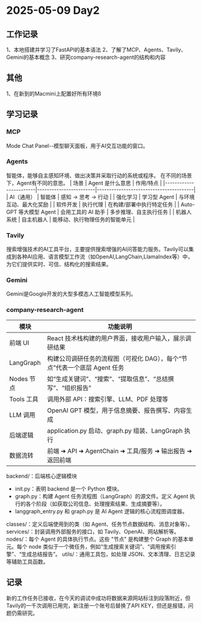 # 2025-05-09  Day2

## 工作记录
1、本地搭建并学习了FastAPI的基本语法
2、了解了MCP、Agents、Tavily、Gemini的基本概念
3、研究company-research-agent的结构和内容

## 其他
1、在新到的Macmini上配置好所有环境ß

## 学习记录
### MCP
Mode Chat Panel--模型聊天面板，用于AI交互功能的窗口。

### Agents
智能体，能够自主感知环境、做出决策并采取行动的系统或程序。
在不同的场景下，Agent有不同的意思。
| 场景                   | Agent 是什么意思      | 作用/特点                             |
|------------------------|------------------------|----------------------------------------|
| AI（通用）             | 智能体                 | 感知 → 思考 → 行动                     |
| 强化学习               | 学习型 Agent           | 与环境互动、最大化奖励                 |
| 软件开发               | 执行代理               | 在构建/部署中执行特定任务             |
| Auto-GPT 等大模型 Agent | 会用工具的 AI 助手     | 多步推理、自主执行任务                 |
| 机器人系统             | 自主机器人             | 能移动、执行物理任务的智能单元         |

### Tavily
搜索增强技术的AI工具平台，主要提供搜索增强的AI问答能力服务。Tavily可以集成到各种AI应用、语言模型工作流（如OpenAI,LangChain,LlamaIndex等）中，为它们提供实时、可信、结构化的搜索结果。

### Gemini
Gemini是Google开发的大型多模态人工智能模型系列。

### company-research-agent
| 模块        | 功能说明                                                                 |
|-------------|--------------------------------------------------------------------------|
| 前端 UI     | React 技术栈构建的用户界面，接收用户输入，展示调研结果                   |
| LangGraph   | 构建公司调研任务的流程图（可视化 DAG），每个“节点”代表一个底层 Agent 任务 |
| Nodes 节点  | 如“生成关键词”、“搜索”、“提取信息”、“总结撰写”、“组织报告”             |
| Tools 工具  | 调用外部 API：搜索引擎、LLM、PDF 处理等                                  |
| LLM 调用    | OpenAI GPT 模型，用于信息摘要、报告撰写、内容生成                        |
| 后端逻辑    | application.py 启动、graph.py 组装、LangGraph 执行                       |
| 数据流转    | 前端 ➜ API ➜ AgentChain ➜ 工具/服务 ➜ 输出报告 ➜ 返回前端                |

backend/：后端核心逻辑模块
- init.py：表明 backend 是一个 Python 模块。
- graph.py：构建 Agent 任务流程图（LangGraph）的源文件。定义 Agent 执行的各个阶段（如获取公司信息、处理搜索结果、生成摘要等）。
- langgraph_entry.py 和 graph.py 是 AI Agent 逻辑的核心流程图调度器。

classes/：定义后端使用到的类（如 Agent、任务节点数据结构、消息对象等）。
services/：封装调用外部服务的接口，如 Tavily、OpenAI、网站解析等。
nodes/：每个 Agent 的具体执行节点。这些 "节点" 是构建整个 Graph 的基本单元。每个 node 类似于一个微任务，例如“生成搜索关键词”、“调用搜索引擎”、“生成总结报告”。
utils/：通用工具包，如处理 JSON、文本清理、日志记录等辅助工具函数。

## 记录
新的工作任务已接收，在今天的调试中成功将数据来源网站标注到段落附近，但Tavily的一千次调用已用完，新注册一个账号后替换了API KEY，但还是报错，问题仍需研究。